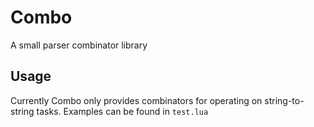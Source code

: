 
# Combo

A small parser combinator library

## Usage

Currently Combo only provides combinators for operating on string-to-string tasks.
Examples can be found in `test.lua`

